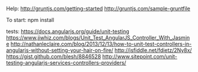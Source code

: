 
Help:
http://gruntjs.com/getting-started
http://gruntjs.com/sample-gruntfile

To start:
npm install

tests:
https://docs.angularjs.org/guide/unit-testing
https://www.jiwhiz.com/blogs/Unit_Test_AngularJS_Controller_With_Jasmine
http://nathanleclaire.com/blog/2013/12/13/how-to-unit-test-controllers-in-angularjs-without-setting-your-hair-on-fire/
http://jsfiddle.net/fdietz/2Ny8x/
https://gist.github.com/blesh/8846528
http://www.sitepoint.com/unit-testing-angularjs-services-controllers-providers/
